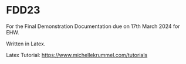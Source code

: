 # FDD23

For the Final Demonstration Documentation due on 17th March 2024 for EHW.

Written in Latex.

Latex Tutorial: https://www.michellekrummel.com/tutorials

